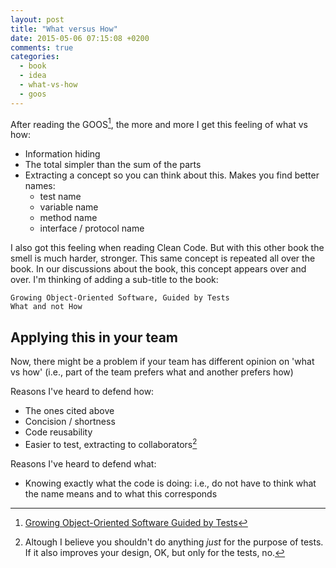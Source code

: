 ```yaml
---
layout: post
title: "What versus How"
date: 2015-05-06 07:15:08 +0200
comments: true
categories: 
  - book
  - idea
  - what-vs-how
  - goos
---
```


After reading the GOOS[^1], the more and more I get this feeling of what vs how:

  * Information hiding
  * The total simpler than the sum of the parts
  * Extracting a concept so you can think about this. Makes you find better names:
  	* test name
  	* variable name
  	* method name
  	* interface / protocol name


I also got this feeling when reading Clean Code. But with this other book the smell is much harder, stronger. This same concept is repeated all over the book. In our discussions about the book, this concept appears over and over. I'm thinking of adding a sub-title to the book:

```
Growing Object-Oriented Software, Guided by Tests
What and not How
```

## Applying this in your team

Now, there might be a problem if your team has different opinion on 'what vs how' (i.e., part of the team prefers what and another prefers how)

Reasons I've heard to defend how:

  * The ones cited above
  * Concision / shortness
  * Code reusability
  * Easier to test, extracting to collaborators[^2]

Reasons I've heard to defend what:
 
  * Knowing exactly what the code is doing: i.e., do not have to think what the name means and to what this corresponds
  

[^1]: [Growing Object-Oriented Software Guided by Tests](http://www.growing-object-oriented-software.com/)
[^2]: Altough I believe you shouldn't do anything _just_ for the purpose of tests. If it also improves your design, OK, but only for the tests, no.